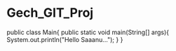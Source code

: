 # Gech_GIT_Proj
public class Main{
public static void main(String[] args){
System.out.println("Hello Saaanu...");
}
}
